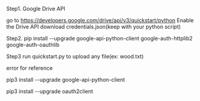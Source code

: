 
Step1.
Google Drive API


go to https://developers.google.com/drive/api/v3/quickstart/python
Enable the Drive API
download credentials.json(keep with your python script)


Step2.
pip install --upgrade google-api-python-client google-auth-httplib2 google-auth-oauthlib



Step3 
run quickstart.py to upload any file(ex: wood.txt)



error for reference

pip3 install --upgrade google-api-python-client

pip3 install --upgrade oauth2client
